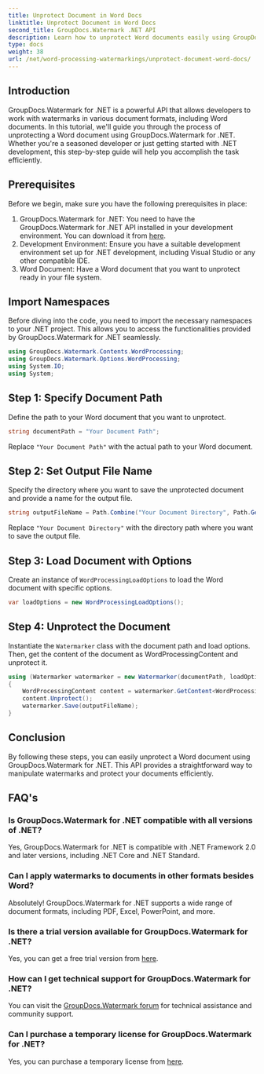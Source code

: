 ```yaml
---
title: Unprotect Document in Word Docs
linktitle: Unprotect Document in Word Docs
second_title: GroupDocs.Watermark .NET API
description: Learn how to unprotect Word documents easily using GroupDocs.Watermark for .NET. Follow our step-by-step guide.
type: docs
weight: 38
url: /net/word-processing-watermarkings/unprotect-document-word-docs/
---
```

## Introduction
GroupDocs.Watermark for .NET is a powerful API that allows developers to work with watermarks in various document formats, including Word documents. In this tutorial, we'll guide you through the process of unprotecting a Word document using GroupDocs.Watermark for .NET. Whether you're a seasoned developer or just getting started with .NET development, this step-by-step guide will help you accomplish the task efficiently.
## Prerequisites
Before we begin, make sure you have the following prerequisites in place:
1. GroupDocs.Watermark for .NET: You need to have the GroupDocs.Watermark for .NET API installed in your development environment. You can download it from [here](https://releases.groupdocs.com/Watermark/net/).
2. Development Environment: Ensure you have a suitable development environment set up for .NET development, including Visual Studio or any other compatible IDE.
3. Word Document: Have a Word document that you want to unprotect ready in your file system.

## Import Namespaces
Before diving into the code, you need to import the necessary namespaces to your .NET project. This allows you to access the functionalities provided by GroupDocs.Watermark for .NET seamlessly.
```csharp
using GroupDocs.Watermark.Contents.WordProcessing;
using GroupDocs.Watermark.Options.WordProcessing;
using System.IO;
using System;
```
## Step 1: Specify Document Path
Define the path to your Word document that you want to unprotect.
```csharp
string documentPath = "Your Document Path";
```
Replace `"Your Document Path"` with the actual path to your Word document.
## Step 2: Set Output File Name
Specify the directory where you want to save the unprotected document and provide a name for the output file.
```csharp
string outputFileName = Path.Combine("Your Document Directory", Path.GetFileName(documentPath));
```
Replace `"Your Document Directory"` with the directory path where you want to save the output file.
## Step 3: Load Document with Options
Create an instance of `WordProcessingLoadOptions` to load the Word document with specific options.
```csharp
var loadOptions = new WordProcessingLoadOptions();
```
## Step 4: Unprotect the Document
Instantiate the `Watermarker` class with the document path and load options. Then, get the content of the document as WordProcessingContent and unprotect it.
```csharp
using (Watermarker watermarker = new Watermarker(documentPath, loadOptions))
{
    WordProcessingContent content = watermarker.GetContent<WordProcessingContent>();
    content.Unprotect();
    watermarker.Save(outputFileName);
}
```

## Conclusion
By following these steps, you can easily unprotect a Word document using GroupDocs.Watermark for .NET. This API provides a straightforward way to manipulate watermarks and protect your documents efficiently.
## FAQ's
### Is GroupDocs.Watermark for .NET compatible with all versions of .NET?
Yes, GroupDocs.Watermark for .NET is compatible with .NET Framework 2.0 and later versions, including .NET Core and .NET Standard.
### Can I apply watermarks to documents in other formats besides Word?
Absolutely! GroupDocs.Watermark for .NET supports a wide range of document formats, including PDF, Excel, PowerPoint, and more.
### Is there a trial version available for GroupDocs.Watermark for .NET?
Yes, you can get a free trial version from [here](https://releases.groupdocs.com/).
### How can I get technical support for GroupDocs.Watermark for .NET?
You can visit the [GroupDocs.Watermark forum](https://forum.groupdocs.com/c/watermark/19) for technical assistance and community support.
### Can I purchase a temporary license for GroupDocs.Watermark for .NET?
Yes, you can purchase a temporary license from [here](https://purchase.groupdocs.com/temporary-license/).
